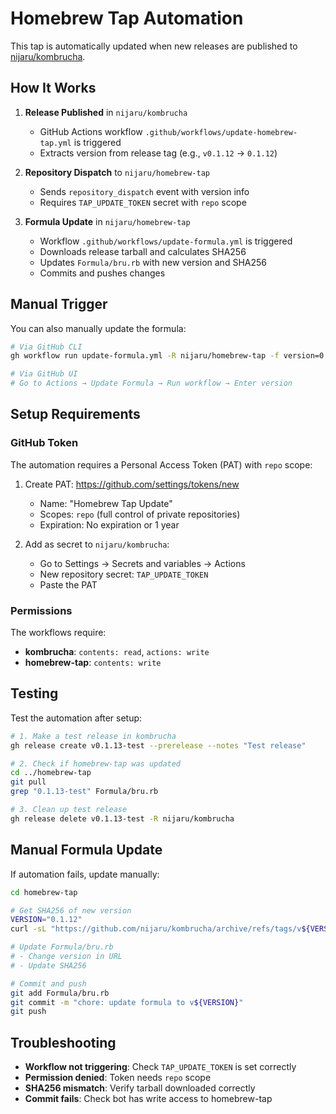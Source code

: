 # Homebrew Tap Automation

This tap is automatically updated when new releases are published to [nijaru/kombrucha](https://github.com/nijaru/kombrucha).

## How It Works

1. **Release Published** in `nijaru/kombrucha`
   - GitHub Actions workflow `.github/workflows/update-homebrew-tap.yml` is triggered
   - Extracts version from release tag (e.g., `v0.1.12` → `0.1.12`)

2. **Repository Dispatch** to `nijaru/homebrew-tap`
   - Sends `repository_dispatch` event with version info
   - Requires `TAP_UPDATE_TOKEN` secret with `repo` scope

3. **Formula Update** in `nijaru/homebrew-tap`
   - Workflow `.github/workflows/update-formula.yml` is triggered
   - Downloads release tarball and calculates SHA256
   - Updates `Formula/bru.rb` with new version and SHA256
   - Commits and pushes changes

## Manual Trigger

You can also manually update the formula:

```bash
# Via GitHub CLI
gh workflow run update-formula.yml -R nijaru/homebrew-tap -f version=0.1.12

# Via GitHub UI
# Go to Actions → Update Formula → Run workflow → Enter version
```

## Setup Requirements

### GitHub Token

The automation requires a Personal Access Token (PAT) with `repo` scope:

1. Create PAT: https://github.com/settings/tokens/new
   - Name: "Homebrew Tap Update"
   - Scopes: `repo` (full control of private repositories)
   - Expiration: No expiration or 1 year

2. Add as secret to `nijaru/kombrucha`:
   - Go to Settings → Secrets and variables → Actions
   - New repository secret: `TAP_UPDATE_TOKEN`
   - Paste the PAT

### Permissions

The workflows require:
- **kombrucha**: `contents: read`, `actions: write`
- **homebrew-tap**: `contents: write`

## Testing

Test the automation after setup:

```bash
# 1. Make a test release in kombrucha
gh release create v0.1.13-test --prerelease --notes "Test release"

# 2. Check if homebrew-tap was updated
cd ../homebrew-tap
git pull
grep "0.1.13-test" Formula/bru.rb

# 3. Clean up test release
gh release delete v0.1.13-test -R nijaru/kombrucha
```

## Manual Formula Update

If automation fails, update manually:

```bash
cd homebrew-tap

# Get SHA256 of new version
VERSION="0.1.12"
curl -sL "https://github.com/nijaru/kombrucha/archive/refs/tags/v${VERSION}.tar.gz" | shasum -a 256

# Update Formula/bru.rb
# - Change version in URL
# - Update SHA256

# Commit and push
git add Formula/bru.rb
git commit -m "chore: update formula to v${VERSION}"
git push
```

## Troubleshooting

- **Workflow not triggering**: Check `TAP_UPDATE_TOKEN` is set correctly
- **Permission denied**: Token needs `repo` scope
- **SHA256 mismatch**: Verify tarball downloaded correctly
- **Commit fails**: Check bot has write access to homebrew-tap
